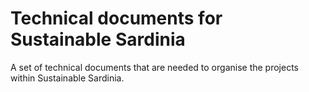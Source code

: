 # Technical documents for Sustainable Sardinia

A set of technical documents that are needed to organise the projects within Sustainable
Sardinia.